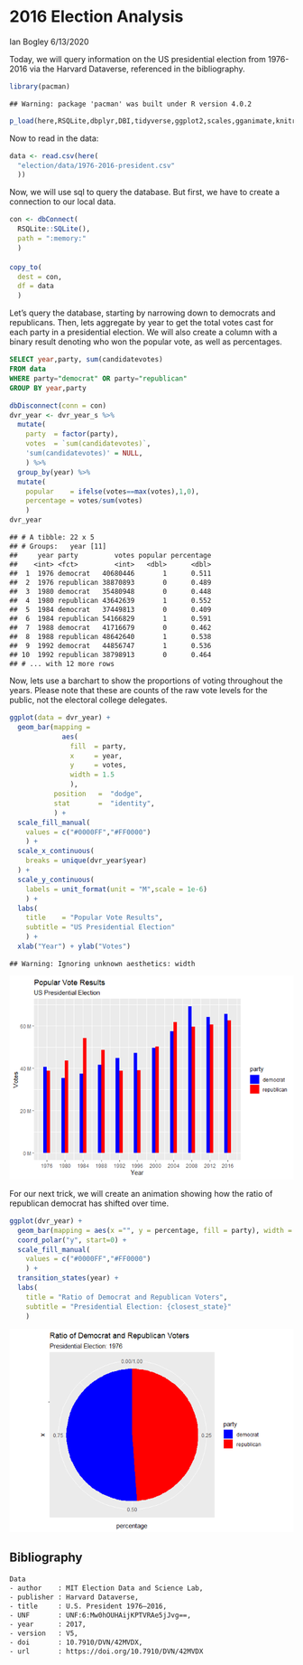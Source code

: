 2016 Election Analysis
================
Ian Bogley
6/13/2020

Today, we will query information on the US presidential election from
1976-2016 via the Harvard Dataverse, referenced in the bibliography.

``` r
library(pacman)
```

    ## Warning: package 'pacman' was built under R version 4.0.2

``` r
p_load(here,RSQLite,dbplyr,DBI,tidyverse,ggplot2,scales,gganimate,knitr,gifski,png)
```

Now to read in the data:

``` r
data <- read.csv(here(
  "election/data/1976-2016-president.csv"
  ))
```

Now, we will use sql to query the database. But first, we have to create
a connection to our local data.

``` r
con <- dbConnect(
  RSQLite::SQLite(), 
  path = ":memory:"
  )

copy_to(
  dest = con, 
  df = data
  )
```

Let’s query the database, starting by narrowing down to democrats and
republicans. Then, lets aggregate by year to get the total votes cast
for each party in a presidential election. We will also create a column
with a binary result denoting who won the popular vote, as well as
percentages.

``` sql
SELECT year,party, sum(candidatevotes)
FROM data
WHERE party="democrat" OR party="republican"
GROUP BY year,party
```

``` r
dbDisconnect(conn = con)
dvr_year <- dvr_year_s %>%
  mutate(
    party  = factor(party),
    votes  = `sum(candidatevotes)`,
    'sum(candidatevotes)' = NULL,
    ) %>%
  group_by(year) %>%
  mutate(
    popular    = ifelse(votes==max(votes),1,0),
    percentage = votes/sum(votes)
    )
dvr_year
```

    ## # A tibble: 22 x 5
    ## # Groups:   year [11]
    ##     year party         votes popular percentage
    ##    <int> <fct>         <int>   <dbl>      <dbl>
    ##  1  1976 democrat   40680446       1      0.511
    ##  2  1976 republican 38870893       0      0.489
    ##  3  1980 democrat   35480948       0      0.448
    ##  4  1980 republican 43642639       1      0.552
    ##  5  1984 democrat   37449813       0      0.409
    ##  6  1984 republican 54166829       1      0.591
    ##  7  1988 democrat   41716679       0      0.462
    ##  8  1988 republican 48642640       1      0.538
    ##  9  1992 democrat   44856747       1      0.536
    ## 10  1992 republican 38798913       0      0.464
    ## # ... with 12 more rows

Now, lets use a barchart to show the proportions of voting throughout
the years. Please note that these are counts of the raw vote levels for
the public, not the electoral college delegates.

``` r
ggplot(data = dvr_year) +
  geom_bar(mapping = 
             aes(
               fill  = party, 
               x     = year,
               y     = votes,
               width = 1.5
               ),
           position   =  "dodge",
           stat       =  "identity",
           ) +
  scale_fill_manual(
    values = c("#0000FF","#FF0000")
    ) +
  scale_x_continuous(
    breaks = unique(dvr_year$year)
  ) +
  scale_y_continuous(
    labels = unit_format(unit = "M",scale = 1e-6)
    ) +
  labs(
    title    = "Popular Vote Results",
    subtitle = "US Presidential Election"
    ) +
  xlab("Year") + ylab("Votes") 
```

    ## Warning: Ignoring unknown aesthetics: width

![](election_files/figure-gfm/plot1-1.png)<!-- -->

For our next trick, we will create an animation showing how the ratio of
republican democrat has shifted over time.

``` r
ggplot(dvr_year) +
  geom_bar(mapping = aes(x ="", y = percentage, fill = party), width = 1, stat = "identity") +
  coord_polar("y", start=0) +
  scale_fill_manual(
    values = c("#0000FF","#FF0000")
    ) +
  transition_states(year) +
  labs(
    title = "Ratio of Democrat and Republican Voters",
    subtitle = "Presidential Election: {closest_state}"
    )
```

![](election_files/figure-gfm/anim-1.gif)<!-- -->

## Bibliography

``` bibliography
Data
- author    : MIT Election Data and Science Lab,
- publisher : Harvard Dataverse,
- title     : U.S. President 1976–2016,
- UNF       : UNF:6:Mw0hOUHAijKPTVRAe5jJvg==,
- year      : 2017,
- version   : V5,
- doi       : 10.7910/DVN/42MVDX,
- url       : https://doi.org/10.7910/DVN/42MVDX
```
